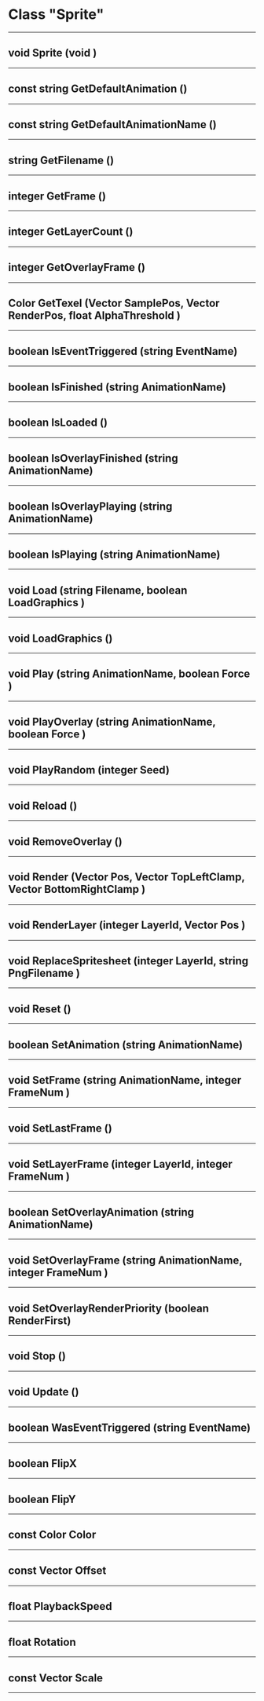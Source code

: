 # Class "Sprite"
___ 
## void Sprite (void )

___ 
## const string GetDefaultAnimation ()

___ 
## const string GetDefaultAnimationName ()

___ 
## string GetFilename ()

___ 
## integer GetFrame ()

___ 
## integer GetLayerCount ()

___ 
## integer GetOverlayFrame ()

___ 
## Color GetTexel (Vector SamplePos, Vector RenderPos, float AlphaThreshold )

___ 
## boolean IsEventTriggered (string EventName)

___ 
## boolean IsFinished (string AnimationName)

___ 
## boolean IsLoaded ()

___ 
## boolean IsOverlayFinished (string AnimationName)

___ 
## boolean IsOverlayPlaying (string AnimationName)

___ 
## boolean IsPlaying (string AnimationName)

___ 
## void Load (string Filename, boolean LoadGraphics )

___ 
## void LoadGraphics ()

___ 
## void Play (string AnimationName, boolean Force )

___ 
## void PlayOverlay (string AnimationName, boolean Force )

___ 
## void PlayRandom (integer Seed)

___ 
## void Reload ()

___ 
## void RemoveOverlay ()

___ 
## void Render (Vector Pos, Vector TopLeftClamp, Vector BottomRightClamp )

___ 
## void RenderLayer (integer LayerId, Vector Pos )

___ 
## void ReplaceSpritesheet (integer LayerId, string PngFilename )

___ 
## void Reset ()

___ 
## boolean SetAnimation (string AnimationName)

___ 
## void SetFrame (string AnimationName, integer FrameNum )

___ 
## void SetLastFrame ()

___ 
## void SetLayerFrame (integer LayerId, integer FrameNum )

___ 
## boolean SetOverlayAnimation (string AnimationName)

___ 
## void SetOverlayFrame (string AnimationName, integer FrameNum )

___ 
## void SetOverlayRenderPriority (boolean RenderFirst)

___ 
## void Stop ()

___ 
## void Update ()

___ 
## boolean WasEventTriggered (string EventName)

___ 
## boolean FlipX

___ 
## boolean FlipY

___ 
## const Color Color

___ 
## const Vector Offset

___ 
## float PlaybackSpeed

___ 
## float Rotation

___ 
## const Vector Scale

___ 
